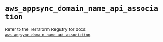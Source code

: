 # `aws_appsync_domain_name_api_association`

Refer to the Terraform Registry for docs: [`aws_appsync_domain_name_api_association`](https://registry.terraform.io/providers/hashicorp/aws/5.59.0/docs/resources/appsync_domain_name_api_association).
